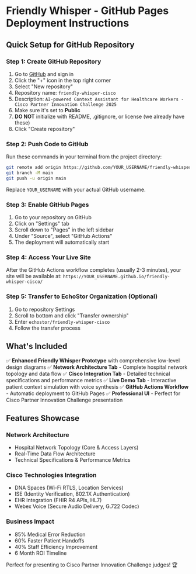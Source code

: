 # Friendly Whisper - GitHub Pages Deployment Instructions

## Quick Setup for GitHub Repository

### Step 1: Create GitHub Repository
1. Go to [GitHub](https://github.com) and sign in
2. Click the "+" icon in the top right corner
3. Select "New repository"
4. Repository name: `friendly-whisper-cisco`
5. Description: `AI-powered Context Assistant for Healthcare Workers - Cisco Partner Innovation Challenge 2025`
6. Make sure it's set to **Public**
7. **DO NOT** initialize with README, .gitignore, or license (we already have these)
8. Click "Create repository"

### Step 2: Push Code to GitHub
Run these commands in your terminal from the project directory:

```bash
git remote add origin https://github.com/YOUR_USERNAME/friendly-whisper-cisco.git
git branch -M main
git push -u origin main
```

Replace `YOUR_USERNAME` with your actual GitHub username.

### Step 3: Enable GitHub Pages
1. Go to your repository on GitHub
2. Click on "Settings" tab
3. Scroll down to "Pages" in the left sidebar
4. Under "Source", select "GitHub Actions"
5. The deployment will automatically start

### Step 4: Access Your Live Site
After the GitHub Actions workflow completes (usually 2-3 minutes), your site will be available at:
`https://YOUR_USERNAME.github.io/friendly-whisper-cisco/`

### Step 5: Transfer to EchoStor Organization (Optional)
1. Go to repository Settings
2. Scroll to bottom and click "Transfer ownership"
3. Enter `echostor/friendly-whisper-cisco`
4. Follow the transfer process

## What's Included

✅ **Enhanced Friendly Whisper Prototype** with comprehensive low-level design diagrams
✅ **Network Architecture Tab** - Complete hospital network topology and data flow
✅ **Cisco Integration Tab** - Detailed technical specifications and performance metrics
✅ **Live Demo Tab** - Interactive patient context simulation with voice synthesis
✅ **GitHub Actions Workflow** - Automatic deployment to GitHub Pages
✅ **Professional UI** - Perfect for Cisco Partner Innovation Challenge presentation

## Features Showcase

### Network Architecture
- Hospital Network Topology (Core & Access Layers)
- Real-Time Data Flow Architecture
- Technical Specifications & Performance Metrics

### Cisco Technologies Integration
- DNA Spaces (Wi-Fi RTLS, Location Services)
- ISE (Identity Verification, 802.1X Authentication)
- EHR Integration (FHIR R4 APIs, HL7)
- Webex Voice (Secure Audio Delivery, G.722 Codec)

### Business Impact
- 85% Medical Error Reduction
- 60% Faster Patient Handoffs
- 40% Staff Efficiency Improvement
- 6 Month ROI Timeline

Perfect for presenting to Cisco Partner Innovation Challenge judges! 🏆

